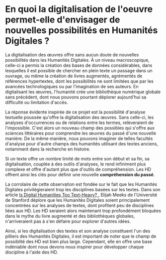 # En quoi la digitalisation de l'oeuvre permet-elle d'envisager de nouvelles possibilités en Humanités Digitales ?

La digitalisation des œuvres offre sans aucun doute de nouvelles possibilités dans les Humanités Digitales. À un niveau macroscopique, celle-ci a permis la création des bases de données considérables, dans lesquelles il est possible de chercher en plein texte un passage dans un ouvrage, ou même la création de livres augmentés, agrémentés de références hypertextes, dont les possibilités ne sont limitées que par les avancées technologiques ou par l'imagination de ses auteurs. En digitalisant les œuvres, l'humanité crée une bibliothèque numérique globale sans précédent, dont nous pouvons pourtant déplorer aujourd'hui sa difficulté ou limitation d'accès.

La réponse évidente inspirée de ce projet est la possibilité d'analyse textuelle poussée qu'offre la digitalisation des œuvres. Sans celle-ci, les analyses d'occurrences ou de relations entre les termes, relèveraient de l'impossible. C'est alors un nouveau champ des possibles qui s'offre aux sciences littéraires pour comprendre les œuvres du passé d'une nouvelle manière. De la même manière, nous pouvons imaginer de telles facultés d'analyse pour d'autre champs des humanités utilisant des textes anciens, notamment dans la recherche en histoire.

Si un texte offre un nombre limité de mots entre son début et sa fin, sa digitalisation, couplée à des outils d'analyses, le rend infiniment plus complexe et offre d'autant plus que d'outils de compréhension. Les HD offrent ainsi les clés pour définir une nouvelle **compréhension du passé**.

La corrolaire de cette observation est fondée sur le fait que les Humanités Digitales privilégieraient trop les disciplines basées sur les textes. Dans son article [Is Digital Humanities Too Text-Heavy?
](https://dhs.stanford.edu/spatial-humanities/is-digital-humanities-too-text-heavy/), Elijah Meeks de l'Université de Stanford déplore que les Humanités Digitales soient principalement concentrées sur les analyses de textes, dont profitent peu de disciplines liées aux HD. Les HD seraient alors maintenant trop profondément bloquées dans le mythe du livre augmenté et des bibliothèques globales, n'arriveraient pas à s'en défaire pour explorer d'autres idées.

Ainsi, si les digitalisation des textes et son analyse constituent l'un des pilliers des Humanités Digitales, il est important de noter que le champ de possiblité des HD est bien plus large. Cependant, elle en offre une base indéniable dont nous devons nous inspirer pour développer chaque discipline à l'aide des HD.